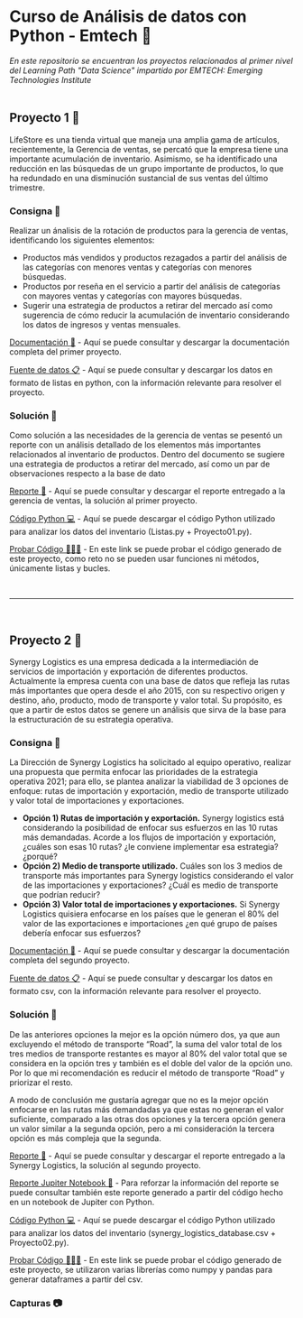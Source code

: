 # Curso de Análisis de datos con Python - Emtech 🏫

_En este repositorio se encuentran los proyectos relacionados al primer nivel del Learning Path "Data Science" impartido por EMTECH: Emerging Technologies Institute_
<br/><br/>

## Proyecto 1 📝

LifeStore es una tienda virtual que maneja una amplia gama de artículos, 
recientemente, la Gerencia de ventas, se percató que la empresa tiene una 
importante acumulación de inventario. Asimismo, se ha identificado una reducción 
en las búsquedas de un grupo importante de productos, lo que ha redundado en 
una disminución sustancial de sus ventas del último trimestre.

### Consigna 📌
Realizar un ánalisis de la rotación de productos para la gerencia de ventas, identificando los siguientes elementos:
<br/>

* Productos más vendidos y productos rezagados a partir del análisis de las categorías con menores ventas y categorías con menores búsquedas.
* Productos por reseña en el servicio a partir del análisis de categorías con mayores ventas y categorías con mayores búsquedas.
* Sugerir una estrategia de productos a retirar del mercado así como sugerencia de cómo reducir la acumulación de inventario considerando los datos de ingresos y ventas mensuales.

[Documentación 📂](https://github.com/EliasBautista/Curso_Emtech/blob/master/Requerimientos/ProyectoFinal1.pdf) - Aquí se puede consultar y descargar la documentación completa del primer proyecto.

[Fuente de datos 📋](https://github.com/EliasBautista/Curso_Emtech/blob/master/Requerimientos/ProyectoFinal2.pdf) - Aquí se puede consultar y descargar los datos en formato de listas en python, con la información relevante para resolver el proyecto.

### Solución 🔎
Como solución a las necesidades de la gerencia de ventas se pesentó un reporte con un análisis detallado de los elementos más importantes relacionados al inventario de productos. Dentro del documento se sugiere una estrategia de productos a retirar del mercado, así como un par de observaciones respecto a la base de dato

[Reporte 📑](https://github.com/EliasBautista/Curso_Emtech/blob/master/Soluciones/REPORTE-01-BAUTISTAFLORES-HUGOELIAS.pdf) - Aquí se puede consultar y descargar el reporte entregado a la gerencia de ventas, la solución al primer proyecto.

[Código Python 💻](https://github.com/EliasBautista/Curso_Emtech/tree/master/Programas_Python) - Aquí se puede descargar el código Python utilizado para analizar los datos del inventario (Listas.py + Proyecto01.py).

[Probar Código 👨🏻‍💻](https://replit.com/@EliasBautista/Proyecto01#main.py) - En este link se puede probar el código generado de este proyecto, como reto no se pueden usar funciones ni métodos, únicamente listas y bucles.

<br/>
<hr/>
<br/>

## Proyecto 2 📝
Synergy Logistics es una empresa dedicada a la intermediación de servicios de importación y exportación de diferentes productos. Actualmente la empresa cuenta con una base de datos que refleja las rutas más importantes que opera desde el año 2015, con su respectivo origen y destino, año, producto, modo de transporte y valor total. Su propósito, es que a partir de estos datos se genere un análisis que sirva de la base para la estructuración de su estrategia operativa.

### Consigna 📌
La Dirección de Synergy Logistics ha solicitado al equipo operativo, realizar una propuesta que permita enfocar las prioridades de la estrategia operativa 2021; para ello, se plantea analizar la viabilidad de 3 opciones de enfoque: rutas de importación y exportación, medio de transporte utilizado y valor total de importaciones y exportaciones.

* <b>Opción 1) Rutas de importación y exportación.</b> Synergy logistics está considerando la posibilidad de enfocar sus esfuerzos en las 10 rutas más demandadas. Acorde a los flujos de importación y exportación, ¿cuáles son esas 10 rutas? ¿le conviene implementar esa estrategia? ¿porqué?
* <b>Opción 2) Medio de transporte utilizado.</b> Cuáles son los 3 medios de transporte más importantes para Synergy logistics considerando el valor de las importaciones y exportaciones? ¿Cuál es medio de transporte que podrían reducir?
* <b>Opción 3) Valor total de importaciones y exportaciones.</b> Si Synergy Logistics quisiera enfocarse en los países que le generan el 80% del valor de las exportaciones e importaciones ¿en qué grupo de países debería enfocar sus esfuerzos?

[Documentación 📂](https://github.com/EliasBautista/Curso_Emtech/blob/master/Requerimientos/ProyectoFinal2.pdf) - Aquí se puede consultar y descargar la documentación completa del segundo proyecto.

[Fuente de datos 📋](https://github.com/EliasBautista/Curso_Emtech/blob/master/Requerimientos/ProyectoFinal2.pdf) - Aquí se puede consultar y descargar los datos en formato csv, con la información relevante para resolver el proyecto.

### Solución 🔎
De las anteriores opciones la mejor es la opción número dos, ya que aun excluyendo el método de transporte “Road”, la suma del valor total de los tres medios de transporte restantes es mayor al 80% del valor total que se considera en la opción tres y también es el doble del valor de la opción uno.
Por lo que mi recomendación es reducir el método de transporte “Road” y priorizar el resto.

A modo de conclusión me gustaría agregar que no es la mejor opción enfocarse en las rutas más demandadas ya que estas no generan el valor suficiente, comparado a las otras dos opciones y la tercera opción genera un valor similar a la segunda opción, pero a mi consideración la tercera opción es más compleja que la segunda.

[Reporte 📑](https://github.com/EliasBautista/Curso_Emtech/blob/master/Soluciones/REPORTE_02_BAUTISTAFLORES_HUGOELIAS.pdf) - Aquí se puede consultar y descargar el reporte entregado a la Synergy Logistics, la solución al segundo proyecto.

[Reporte Jupiter Notebook 📓](https://github.com/EliasBautista/Curso_Emtech/blob/master/Soluciones/REPORTE_02_BAUTISTAFLORES_HUGOELIAS.pdf) - Para reforzar la información del reporte se puede consultar también este reporte generado a partir del código hecho en un notebook de Jupiter con Python.

[Código Python 💻](https://github.com/EliasBautista/Curso_Emtech/tree/master/Programas_Python) - Aquí se puede descargar el código Python utilizado para analizar los datos del inventario (synergy_logistics_database.csv + Proyecto02.py).

[Probar Código 👨🏻‍💻](https://replit.com/@EliasBautista/Proyecto02#main.py) - En este link se puede probar el código generado de este proyecto, se utilizaron varias librerías como numpy y pandas para generar dataframes a partir del csv.

### Capturas 📷
